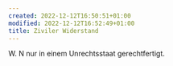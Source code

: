 ```yaml
---
created: 2022-12-12T16:50:51+01:00
modified: 2022-12-12T16:52:49+01:00
title: Ziviler Widerstand
---
```


W. N
nur in einem Unrechtsstaat gerechtfertigt.
